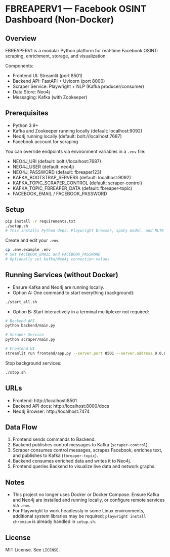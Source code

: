 # FBREAPERV1 — Facebook OSINT Dashboard (Non‑Docker)

## Overview
FBREAPERV1 is a modular Python platform for real‑time Facebook OSINT: scraping, enrichment, storage, and visualization.

Components:
- Frontend UI: Streamlit (port 8501)
- Backend API: FastAPI + Uvicorn (port 8000)
- Scraper Service: Playwright + NLP (Kafka producer/consumer)
- Data Store: Neo4j
- Messaging: Kafka (with Zookeeper)

## Prerequisites
- Python 3.9+
- Kafka and Zookeeper running locally (default: localhost:9092)
- Neo4j running locally (default: bolt://localhost:7687)
- Facebook account for scraping

You can override endpoints via environment variables in a `.env` file:
- NEO4J_URI (default: bolt://localhost:7687)
- NEO4J_USER (default: neo4j)
- NEO4J_PASSWORD (default: fbreaper123)
- KAFKA_BOOTSTRAP_SERVERS (default: localhost:9092)
- KAFKA_TOPIC_SCRAPER_CONTROL (default: scraper-control)
- KAFKA_TOPIC_FBREAPER_DATA (default: fbreaper-topic)
- FACEBOOK_EMAIL / FACEBOOK_PASSWORD

## Setup
```bash
pip install -r requirements.txt
./setup.sh
# This installs Python deps, Playwright browser, spaCy model, and NLTK data
```

Create and edit your `.env`:
```bash
cp .env.example .env
# Set FACEBOOK_EMAIL and FACEBOOK_PASSWORD
# Optionally set Kafka/Neo4j connection values
```

## Running Services (without Docker)
- Ensure Kafka and Neo4j are running locally.
- Option A: One command to start everything (background):
```bash
./start_all.sh
```
- Option B: Start interactively in a terminal multiplexer not required:
```bash
# Backend API
python backend/main.py

# Scraper Service
python scraper/main.py

# Frontend UI
streamlit run frontend/app.py --server.port 8501 --server.address 0.0.0.0
```

Stop background services:
```bash
./stop.sh
```

## URLs
- Frontend: http://localhost:8501
- Backend API docs: http://localhost:8000/docs
- Neo4j Browser: http://localhost:7474

## Data Flow
1. Frontend sends commands to Backend.
2. Backend publishes control messages to Kafka (`scraper-control`).
3. Scraper consumes control messages, scrapes Facebook, enriches text, and publishes to Kafka (`fbreaper-topic`).
4. Backend consumes enriched data and writes it to Neo4j.
5. Frontend queries Backend to visualize live data and network graphs.

## Notes
- This project no longer uses Docker or Docker Compose. Ensure Kafka and Neo4j are installed and running locally, or configure remote services via `.env`.
- For Playwright to work headlessly in some Linux environments, additional system libraries may be required; `playwright install chromium` is already handled in `setup.sh`.

## License
MIT License. See `LICENSE`.